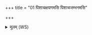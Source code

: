 +++
title = "01 पिशाचक्षयणमसि पिशाचजम्भनमसि"

+++
<details><summary>मूलम् (WS)</summary>

पिशाचक्षयणमसि पिशाचजम्भनमसि स्वाहा ॥ १ ॥
</details>